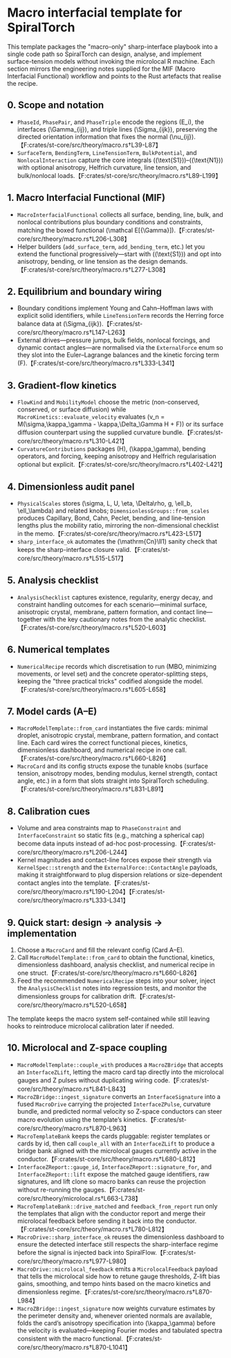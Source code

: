 # Macro interfacial template for SpiralTorch

This template packages the "macro-only" sharp-interface playbook into a single
code path so SpiralTorch can design, analyse, and implement surface-tension
models without invoking the microlocal R machine. Each section mirrors the
engineering notes supplied for the MIF (Macro Interfacial Functional) workflow
and points to the Rust artefacts that realise the recipe.

## 0. Scope and notation
- `PhaseId`, `PhasePair`, and `PhaseTriple` encode the regions \(E_i\), the
  interfaces \(\Gamma_{ij}\), and triple lines \(\Sigma_{ijk}\), preserving the
  directed orientation information that fixes the normal \(\nu_{ij}\).【F:crates/st-core/src/theory/macro.rs†L39-L87】
- `SurfaceTerm`, `BendingTerm`, `LineTensionTerm`, `BulkPotential`, and
  `NonlocalInteraction` capture the core integrals \((\text{S1})\)–\((\text{N1})\)
  with optional anisotropy, Helfrich curvature, line tension, and bulk/nonlocal
  loads.【F:crates/st-core/src/theory/macro.rs†L89-L199】

## 1. Macro Interfacial Functional (MIF)
- `MacroInterfacialFunctional` collects all surface, bending, line, bulk, and
  nonlocal contributions plus boundary conditions and constraints, matching the
  boxed functional \(\mathcal E[\{\Gamma\}]\).【F:crates/st-core/src/theory/macro.rs†L206-L308】
- Helper builders (`add_surface_term`, `add_bending_term`, etc.) let you extend
  the functional progressively—start with \((\text{S1})\) and opt into
  anisotropy, bending, or line tension as the design demands.【F:crates/st-core/src/theory/macro.rs†L277-L308】

## 2. Equilibrium and boundary wiring
- Boundary conditions implement Young and Cahn–Hoffman laws with explicit solid
  identifiers, while `LineTensionTerm` records the Herring force balance data at
  \(\Sigma_{ijk}\).【F:crates/st-core/src/theory/macro.rs†L147-L263】
- External drives—pressure jumps, bulk fields, nonlocal forcings, and dynamic
  contact angles—are normalised via the `ExternalForce` enum so they slot into
  the Euler–Lagrange balances and the kinetic forcing term \(F\).【F:crates/st-core/src/theory/macro.rs†L333-L341】

## 3. Gradient-flow kinetics
- `FlowKind` and `MobilityModel` choose the metric (non-conserved, conserved, or
  surface diffusion) while `MacroKinetics::evaluate_velocity` evaluates
  \(v_n = M(\sigma\,\kappa_\gamma - \kappa\,\Delta_\Gamma H + F)\) or its surface
  diffusion counterpart using the supplied curvature bundle.【F:crates/st-core/src/theory/macro.rs†L310-L421】
- `CurvatureContributions` packages \(H\), \(\kappa_\gamma\), bending operators,
  and forcing, keeping anisotropy and Helfrich regularisation optional but
  explicit.【F:crates/st-core/src/theory/macro.rs†L402-L421】

## 4. Dimensionless audit panel
- `PhysicalScales` stores \(\sigma, L, U, \eta, \Delta\rho, g, \ell_b, \ell_\lambda\)
  and related knobs; `DimensionlessGroups::from_scales` produces Capillary,
  Bond, Cahn, Peclet, bending, and line-tension lengths plus the mobility ratio,
  mirroring the non-dimensional checklist in the memo.【F:crates/st-core/src/theory/macro.rs†L423-L517】
- `sharp_interface_ok` automates the \(\mathrm{Cn}\ll1\) sanity check that keeps the
  sharp-interface closure valid.【F:crates/st-core/src/theory/macro.rs†L515-L517】

## 5. Analysis checklist
- `AnalysisChecklist` captures existence, regularity, energy decay, and
  constraint handling outcomes for each scenario—minimal surface, anisotropic
  crystal, membrane, pattern formation, and contact line—together with the key
  cautionary notes from the analytic checklist.【F:crates/st-core/src/theory/macro.rs†L520-L603】

## 6. Numerical templates
- `NumericalRecipe` records which discretisation to run (MBO, minimizing
  movements, or level set) and the concrete operator-splitting steps, keeping
  the "three practical tricks" codified alongside the model.【F:crates/st-core/src/theory/macro.rs†L605-L658】

## 7. Model cards (A–E)
- `MacroModelTemplate::from_card` instantiates the five cards: minimal droplet,
  anisotropic crystal, membrane, pattern formation, and contact line. Each card
  wires the correct functional pieces, kinetics, dimensionless dashboard, and
  numerical recipe in one call.【F:crates/st-core/src/theory/macro.rs†L660-L826】
- `MacroCard` and its config structs expose the tunable knobs (surface tension,
  anisotropy modes, bending modulus, kernel strength, contact angle, etc.) in a
  form that slots straight into SpiralTorch scheduling.【F:crates/st-core/src/theory/macro.rs†L831-L891】

## 8. Calibration cues
- Volume and area constraints map to `PhaseConstraint` and `InterfaceConstraint`
  so static fits (e.g., matching a spherical cap) become data inputs instead of
  ad-hoc post-processing.【F:crates/st-core/src/theory/macro.rs†L206-L244】
- Kernel magnitudes and contact-line forces expose their strength via
  `KernelSpec::strength` and the `ExternalForce::ContactAngle` payloads, making
  it straightforward to plug dispersion relations or size-dependent contact
  angles into the template.【F:crates/st-core/src/theory/macro.rs†L190-L204】【F:crates/st-core/src/theory/macro.rs†L333-L341】

## 9. Quick start: design → analysis → implementation
1. Choose a `MacroCard` and fill the relevant config (Card A–E).
2. Call `MacroModelTemplate::from_card` to obtain the functional, kinetics,
   dimensionless dashboard, analysis checklist, and numerical recipe in one
   struct.【F:crates/st-core/src/theory/macro.rs†L660-L826】
3. Feed the recommended `NumericalRecipe` steps into your solver, inject the
   `AnalysisChecklist` notes into regression tests, and monitor the
   dimensionless groups for calibration drift.【F:crates/st-core/src/theory/macro.rs†L520-L658】

The template keeps the macro system self-contained while still leaving hooks to
reintroduce microlocal calibration later if needed.

## 10. Microlocal and Z-space coupling
- `MacroModelTemplate::couple_with` produces a `MacroZBridge` that accepts an
  `InterfaceZLift`, letting the macro card tap directly into the microlocal
  gauges and Z pulses without duplicating wiring code.【F:crates/st-core/src/theory/macro.rs†L841-L843】
- `MacroZBridge::ingest_signature` converts an `InterfaceSignature` into a
  fused `MacroDrive` carrying the projected `InterfaceZPulse`, curvature bundle,
  and predicted normal velocity so Z-space conductors can steer macro evolution
  using the template’s kinetics.【F:crates/st-core/src/theory/macro.rs†L870-L963】
- `MacroTemplateBank` keeps the cards pluggable: register templates or cards by
  id, then call `couple_all` with an `InterfaceZLift` to produce a bridge bank
  aligned with the microlocal gauges currently active in the conductor.【F:crates/st-core/src/theory/macro.rs†L680-L812】
- `InterfaceZReport::gauge_id`, `InterfaceZReport::signature_for`, and
  `InterfaceZReport::lift` expose the matched gauge identifiers, raw
  signatures, and lift clone so macro banks can reuse the projection without
  re-running the gauges.【F:crates/st-core/src/theory/microlocal.rs†L663-L738】
- `MacroTemplateBank::drive_matched` and `feedback_from_report` run only the
  templates that align with the conductor report and merge their microlocal
  feedback before sending it back into the conductor.【F:crates/st-core/src/theory/macro.rs†L780-L812】
- `MacroDrive::sharp_interface_ok` reuses the dimensionless dashboard to ensure
  the detected interface still respects the sharp-interface regime before the
  signal is injected back into SpiralFlow.【F:crates/st-core/src/theory/macro.rs†L977-L980】
- `MacroDrive::microlocal_feedback` emits a `MicrolocalFeedback` payload that
  tells the microlocal side how to retune gauge thresholds, Z-lift bias gains,
  smoothing, and tempo hints based on the macro kinetics and dimensionless
  regime.【F:crates/st-core/src/theory/macro.rs†L870-L984】
- `MacroZBridge::ingest_signature` now weights curvature estimates by the
  perimeter density and, whenever oriented normals are available, folds the
  card’s anisotropy specification into \(\kappa_\gamma\) before the velocity is
  evaluated—keeping Fourier modes and tabulated spectra consistent with the
  macro functional.【F:crates/st-core/src/theory/macro.rs†L870-L1041】

